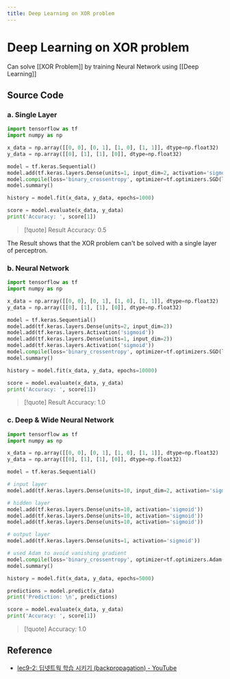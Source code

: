 ```yaml
---
title: Deep Learning on XOR problem
---
```


# Deep Learning on XOR problem

Can solve [[XOR Problem]] by training Neural Network using [[Deep Learning]]

## Source Code

### a. Single Layer

```python
import tensorflow as tf
import numpy as np

x_data = np.array([[0, 0], [0, 1], [1, 0], [1, 1]], dtype=np.float32)
y_data = np.array([[0], [1], [1], [0]], dtype=np.float32)

model = tf.keras.Sequential()
model.add(tf.keras.layers.Dense(units=1, input_dim=2, activation='sigmoid'))
model.compile(loss='binary_crossentropy', optimizer=tf.optimizers.SGD(lr=0.01), metrics=['accuracy'])
model.summary()

history = model.fit(x_data, y_data, epochs=1000)

score = model.evaluate(x_data, y_data)
print('Accuracy: ', score[1])
```

>[!quote] Result
>Accuracy:  0.5

The Result shows that the XOR problem can't be solved with a single layer of perceptron.

### b. Neural Network

```python
import tensorflow as tf
import numpy as np

x_data = np.array([[0, 0], [0, 1], [1, 0], [1, 1]], dtype=np.float32)
y_data = np.array([[0], [1], [1], [0]], dtype=np.float32)

model = tf.keras.Sequential()
model.add(tf.keras.layers.Dense(units=2, input_dim=2))
model.add(tf.keras.layers.Activation('sigmoid'))
model.add(tf.keras.layers.Dense(units=1, input_dim=2))
model.add(tf.keras.layers.Activation('sigmoid'))
model.compile(loss='binary_crossentropy', optimizer=tf.optimizers.SGD(lr=0.1),  metrics=['accuracy'])
model.summary()

history = model.fit(x_data, y_data, epochs=10000)

score = model.evaluate(x_data, y_data)
print('Accuracy: ', score[1])
```

>[!quote] Result
>Accuracy: 1.0

### c. Deep & Wide Neural Network

```python
import tensorflow as tf
import numpy as np

x_data = np.array([[0, 0], [0, 1], [1, 0], [1, 1]], dtype=np.float32)
y_data = np.array([[0], [1], [1], [0]], dtype=np.float32)

model = tf.keras.Sequential()

# input layer
model.add(tf.keras.layers.Dense(units=10, input_dim=2, activation='sigmoid'))

# hidden layer
model.add(tf.keras.layers.Dense(units=10, activation='sigmoid'))
model.add(tf.keras.layers.Dense(units=10, activation='sigmoid'))
model.add(tf.keras.layers.Dense(units=10, activation='sigmoid'))

# output layer
model.add(tf.keras.layers.Dense(units=1, activation='sigmoid'))

# used Adam to avoid vanishing gradient
model.compile(loss='binary_crossentropy', optimizer=tf.optimizers.Adam(lr=0.1),  metrics=['accuracy'])
model.summary()

history = model.fit(x_data, y_data, epochs=5000)

predictions = model.predict(x_data)
print('Prediction: \n', predictions)

score = model.evaluate(x_data, y_data)
print('Accuracy: ', score[1])
```

>[!quote]
>Accuracy:  1.0

## Reference
- [lec9-2: 딥넷트웍 학습 시키기 (backpropagation) - YouTube](https://www.youtube.com/watch?v=573EZkzfnZ0&list=PLlMkM4tgfjnLSOjrEJN31gZATbcj_MpUm&index=27&ab_channel=SungKim)
